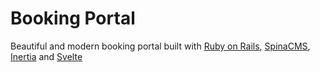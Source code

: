 # Booking Portal

Beautiful and modern booking portal built with [Ruby on Rails](https://www.rubyonrails.org), [SpinaCMS](https://spinacms.com), [Inertia](https://inertiajs.com) and [Svelte](https://svelte.dev)
